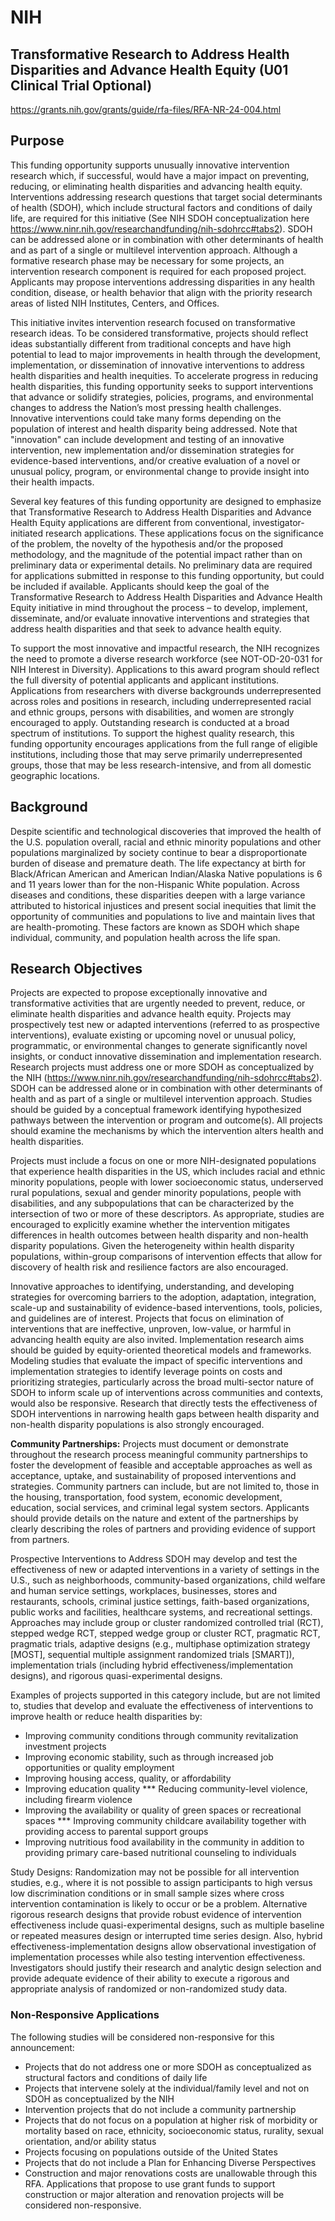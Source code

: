 # NIH

## Transformative Research to Address Health Disparities and Advance Health Equity (U01 Clinical Trial Optional)

https://grants.nih.gov/grants/guide/rfa-files/RFA-NR-24-004.html

## Purpose

This funding opportunity supports unusually innovative intervention research which, if successful, would have a major impact on preventing, reducing, or eliminating health disparities and advancing health equity. Interventions addressing research questions that target social determinants of health (SDOH), which include structural factors and conditions of daily life, are required for this initiative (See NIH SDOH conceptualization here https://www.ninr.nih.gov/researchandfunding/nih-sdohrcc#tabs2). SDOH can be addressed alone or in combination with other determinants of health and as part of a single or multilevel intervention approach. Although a formative research phase may be necessary for some projects, an intervention research component is required for each proposed project. Applicants may propose interventions addressing disparities in any health condition, disease, or health behavior that align with the priority research areas of listed NIH Institutes, Centers, and Offices.

This initiative invites intervention research focused on transformative research ideas. To be considered transformative, projects should reflect ideas substantially different from traditional concepts and have high potential to lead to major improvements in health through the development, implementation, or dissemination of innovative interventions to address health disparities and health inequities. To accelerate progress in reducing health disparities, this funding opportunity seeks to support interventions that advance or solidify strategies, policies, programs, and environmental changes to address the Nation’s most pressing health challenges. Innovative interventions could take many forms depending on the population of interest and health disparity being addressed. Note that "innovation" can include development and testing of an innovative intervention, new implementation and/or dissemination strategies for evidence-based interventions, and/or creative evaluation of a novel or unusual policy, program, or environmental change to provide insight into their health impacts.

Several key features of this funding opportunity are designed to emphasize that Transformative Research to Address Health Disparities and Advance Health Equity applications are different from conventional, investigator-initiated research applications. These applications focus on the significance of the problem, the novelty of the hypothesis and/or the proposed methodology, and the magnitude of the potential impact rather than on preliminary data or experimental details. No preliminary data are required for applications submitted in response to this funding opportunity, but could be included if available. Applicants should keep the goal of the Transformative Research to Address Health Disparities and Advance Health Equity initiative in mind throughout the process – to develop, implement, disseminate, and/or evaluate innovative interventions and strategies that address health disparities and that seek to advance health equity.

To support the most innovative and impactful research, the NIH recognizes the need to promote a diverse research workforce (see NOT-OD-20-031 for NIH Interest in Diversity). Applications to this award program should reflect the full diversity of potential applicants and applicant institutions. Applications from researchers with diverse backgrounds underrepresented across roles and positions in research, including underrepresented racial and ethnic groups, persons with disabilities, and women are strongly encouraged to apply. Outstanding research is conducted at a broad spectrum of institutions. To support the highest quality research, this funding opportunity encourages applications from the full range of eligible institutions, including those that may serve primarily underrepresented groups, those that may be less research-intensive, and from all domestic geographic locations.

## Background

Despite scientific and technological discoveries that improved the health of the U.S. population overall, racial and ethnic minority populations and other populations marginalized by society continue to bear a disproportionate burden of disease and premature death. The life expectancy at birth for Black/African American and American Indian/Alaska Native populations is 6 and 11 years lower than for the non-Hispanic White population. Across diseases and conditions, these disparities deepen with a large variance attributed to historical injustices and present social inequities that limit the opportunity of communities and populations to live and maintain lives that are health-promoting. These factors are known as SDOH which shape individual, community, and population health across the life span. 


## Research Objectives

Projects are expected to propose exceptionally innovative and transformative activities that are urgently needed to prevent, reduce, or eliminate health disparities and advance health equity. Projects may prospectively test new or adapted interventions (referred to as prospective interventions), evaluate existing or upcoming novel or unusual policy, programmatic, or environmental changes to generate significantly novel insights, or conduct innovative dissemination and implementation research. Research projects must address one or more SDOH as conceptualized by the NIH (https://www.ninr.nih.gov/researchandfunding/nih-sdohrcc#tabs2). SDOH can be addressed alone or in combination with other determinants of health and as part of a single or multilevel intervention approach. Studies should be guided by a conceptual framework identifying hypothesized pathways between the intervention or program and outcome(s). All projects should examine the mechanisms by which the intervention alters health and health disparities.

Projects must include a focus on one or more NIH-designated populations that experience health disparities in the US, which includes racial and ethnic minority populations, people with lower socioeconomic status, underserved rural populations, sexual and gender minority populations, people with disabilities, and any subpopulations that can be characterized by the intersection of two or more of these descriptors. As appropriate, studies are encouraged to explicitly examine whether the intervention mitigates differences in health outcomes between health disparity and non-health disparity populations. Given the heterogeneity within health disparity populations, within-group comparisons of intervention effects that allow for discovery of health risk and resilience factors are also encouraged.

Innovative approaches to identifying, understanding, and developing strategies for overcoming barriers to the adoption, adaptation, integration, scale-up and sustainability of evidence-based interventions, tools, policies, and guidelines are of interest. Projects that focus on elimination of interventions that are ineffective, unproven, low-value, or harmful in advancing health equity are also invited. Implementation research aims should be guided by equity-oriented theoretical models and frameworks. Modeling studies that evaluate the impact of specific interventions and implementation strategies to identify leverage points on costs and prioritizing strategies, particularly across the broad multi-sector nature of SDOH to inform scale up of interventions across communities and contexts, would also be responsive. Research that directly tests the effectiveness of SDOH interventions in narrowing health gaps between health disparity and non-health disparity populations is also strongly encouraged.

**Community Partnerships:** Projects must document or demonstrate throughout the research process meaningful community partnerships to foster the development of feasible and acceptable approaches as well as acceptance, uptake, and sustainability of proposed interventions and strategies. Community partners can include, but are not limited to, those in the housing, transportation, food system, economic development, education, social services, and criminal legal system sectors. Applicants should provide details on the nature and extent of the partnerships by clearly describing the roles of partners and providing evidence of support from partners.

Prospective Interventions to Address SDOH may develop and test the effectiveness of new or adapted interventions in a variety of settings in the U.S., such as neighborhoods, community-based organizations, child welfare and human service settings, workplaces, businesses, stores and restaurants, schools, criminal justice settings, faith-based organizations, public works and facilities, healthcare systems, and recreational settings. Approaches may include group or cluster randomized controlled trial (RCT), stepped wedge RCT, stepped wedge group or cluster RCT, pragmatic RCT, pragmatic trials, adaptive designs (e.g., multiphase optimization strategy [MOST], sequential multiple assignment randomized trials [SMART]), implementation trials (including hybrid effectiveness/implementation designs), and rigorous quasi-experimental designs.

Examples of projects supported in this category include, but are not limited to, studies that develop and evaluate the effectiveness of interventions to improve health or reduce health disparities by:

* Improving community conditions through community revitalization investment projects
* Improving economic stability, such as through increased job opportunities or quality employment
* Improving housing access, quality, or affordability
* Improving education quality
*** Reducing community-level violence, including firearm violence
* Improving the availability or quality of green spaces or recreational spaces
*** Improving community childcare availability together with providing access to parental support groups
* Improving nutritious food availability in the community in addition to providing primary care-based nutritional counseling to individuals


Study Designs: Randomization may not be possible for all intervention studies, e.g., where it is not possible to assign participants to high versus low discrimination conditions or in small sample sizes where cross intervention contamination is likely to occur or be a problem. Alternative rigorous research designs that provide robust evidence of intervention effectiveness include quasi-experimental designs, such as multiple baseline or repeated measures design or interrupted time series design. Also, hybrid effectiveness-implementation designs allow observational investigation of implementation processes while also testing intervention effectiveness. Investigators should justify their research and analytic design selection and provide adequate evidence of their ability to execute a rigorous and appropriate analysis of randomized or non-randomized study data.

### Non-Responsive Applications
The following studies will be considered non-responsive for this announcement:

* Projects that do not address one or more SDOH as conceptualized as structural factors and conditions of daily life
* Projects that intervene solely at the individual/family level and not on SDOH as conceptualized by the NIH
* Intervention projects that do not include a community partnership
* Projects that do not focus on a population at higher risk of morbidity or mortality based on race, ethnicity, socioeconomic status, rurality, sexual orientation, and/or ability status
* Projects focusing on populations outside of the United States
* Projects that do not include a Plan for Enhancing Diverse Perspectives
* Construction and major renovations costs are unallowable through this RFA. Applications that propose to use grant funds to support construction or major alteration and renovation projects will be considered non-responsive.

